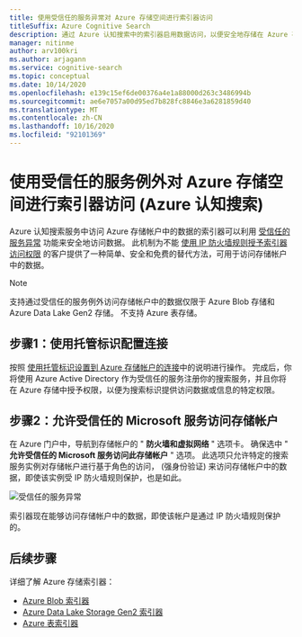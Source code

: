 ```yaml
---
title: 使用受信任的服务异常对 Azure 存储空间进行索引器访问
titleSuffix: Azure Cognitive Search
description: 通过 Azure 认知搜索中的索引器启用数据访问，以便安全地存储在 Azure 存储中的数据。
manager: nitinme
author: arv100kri
ms.author: arjagann
ms.service: cognitive-search
ms.topic: conceptual
ms.date: 10/14/2020
ms.openlocfilehash: e139c15ef6de00376a4e1a88000d263c3486994b
ms.sourcegitcommit: ae6e7057a00d95ed7b828fc8846e3a6281859d40
ms.translationtype: MT
ms.contentlocale: zh-CN
ms.lasthandoff: 10/16/2020
ms.locfileid: "92101369"
---
```

# <a name="indexer-access-to-azure-storage-using-the-trusted-service-exception-azure-cognitive-search"></a>使用受信任的服务例外对 Azure 存储空间进行索引器访问 (Azure 认知搜索) 

Azure 认知搜索服务中访问 Azure 存储帐户中的数据的索引器可以利用 [受信任的服务异常](../storage/common/storage-network-security.md#exceptions) 功能来安全地访问数据。 此机制为不能 [使用 IP 防火墙规则授予索引器访问权限](search-indexer-howto-access-ip-restricted.md) 的客户提供了一种简单、安全和免费的替代方法，可用于访问存储帐户中的数据。

> [!NOTE]
> 支持通过受信任的服务例外访问存储帐户中的数据仅限于 Azure Blob 存储和 Azure Data Lake Gen2 存储。 不支持 Azure 表存储。

## <a name="step-1-configure-a-connection-using-a-managed-identity"></a>步骤1：使用托管标识配置连接

按照 [使用托管标识设置到 Azure 存储帐户的连接](search-howto-managed-identities-storage.md)中的说明进行操作。 完成后，你将使用 Azure Active Directory 作为受信任的服务注册你的搜索服务，并且你将在 Azure 存储中授予权限，以便为搜索标识提供访问数据或信息的特定权限。

## <a name="step-2-allow-trusted-microsoft-services-to-access-the-storage-account"></a>步骤2：允许受信任的 Microsoft 服务访问存储帐户

在 Azure 门户中，导航到存储帐户的 " **防火墙和虚拟网络** " 选项卡。 确保选中 " **允许受信任的 Microsoft 服务访问此存储帐户** " 选项。 此选项只允许特定的搜索服务实例对存储帐户进行基于角色的访问， (强身份验证) 来访问存储帐户中的数据，即使该实例受 IP 防火墙规则保护，也是如此。

![受信任的服务异常](media\search-indexer-howto-secure-access\exception.png "受信任的服务异常")

索引器现在能够访问存储帐户中的数据，即使该帐户是通过 IP 防火墙规则保护的。

## <a name="next-steps"></a>后续步骤

详细了解 Azure 存储索引器：

- [Azure Blob 索引器](search-howto-indexing-azure-blob-storage.md)
- [Azure Data Lake Storage Gen2 索引器](search-howto-index-azure-data-lake-storage.md)
- [Azure 表索引器](search-howto-indexing-azure-tables.md)